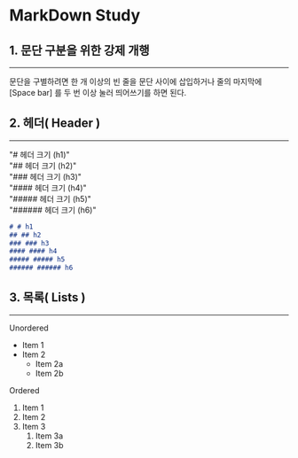 # MarkDown Study

## 1. 문단 구분을 위한 강제 개행
---
문단을 구별하려면 한 개 이상의 빈 줄을 문단 사이에 삽입하거나 줄의 마지막에 [Space bar] 를 두 번 이상 눌러 띄어쓰기를 하면 된다.


## 2. 헤더( Header )
---
"# 헤더 크기 (h1)"  
"## 헤더 크기 (h2)"  
"### 헤더 크기 (h3)"  
"#### 헤더 크기 (h4)"  
"##### 헤더 크기 (h5)"  
"###### 헤더 크기 (h6)"  
```Markdown
# # h1
## ## h2
### ### h3
#### #### h4
##### ##### h5
###### ###### h6  
```
    
## 3. 목록( Lists )
---
Unordered
* Item 1
* Item 2
    * Item 2a
    * Item 2b

Ordered
1. Item 1
1. Item 2
1. Item 3
    1. Item 3a
    1. Item 3b

